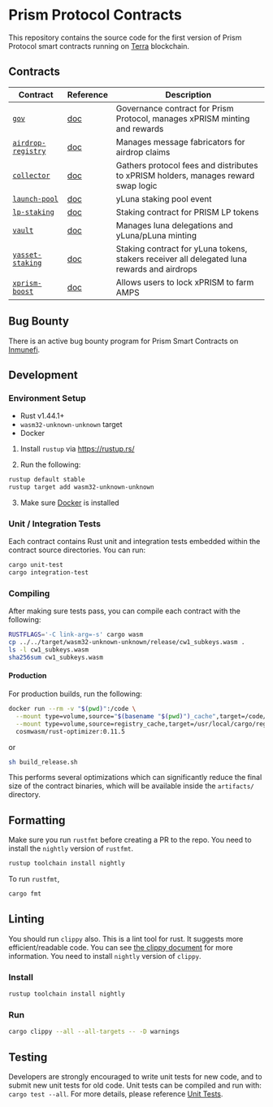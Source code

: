 # Prism Protocol Contracts

This repository contains the source code for the first version of Prism Protocol smart contracts running on [Terra](https://terra.money) blockchain.

## Contracts

| Contract                                                 | Reference | Description                                                                                 |
| -------------------------------------------------------- | --------- | ------------------------------------------------------------------------------------------- |
| [`gov`](./contracts/prism-gov)                           | [doc]()   | Governance contract for Prism Protocol, manages xPRISM minting and rewards                  |
| [`airdrop-registry`](./contracts/prism-airdrop-registry) | [doc]()   | Manages message fabricators for airdrop claims                                              |
| [`collector`](./contracts/prism-collector)               | [doc]()   | Gathers protocol fees and distributes to xPRISM holders, manages reward swap logic          |
| [`launch-pool`](./contracts/prism-launch-pool)           | [doc]()   | yLuna staking pool event                                                                    |
| [`lp-staking`](./contracts/prism-lp-staking)             | [doc]()   | Staking contract for PRISM LP tokens                                                        |
| [`vault`](./contracts/prism-vault)                       | [doc]()   | Manages luna delegations and yLuna/pLuna minting                                            |
| [`yasset-staking`](./contracts/prism-yasset-staking)     | [doc]()   | Staking contract for yLuna tokens, stakers receiver all delegated luna rewards and airdrops |
| [`xprism-boost`](./contracts/prism-xprism-boost)         | [doc]()   | Allows users to lock xPRISM to farm AMPS                                                    |

## Bug Bounty

There is an active bug bounty program for Prism Smart Contracts on [Inmunefi](https://immunefi.com/bounty/prismprotocol/).

## Development

### Environment Setup

- Rust v1.44.1+
- `wasm32-unknown-unknown` target
- Docker

1. Install `rustup` via https://rustup.rs/

2. Run the following:

```sh
rustup default stable
rustup target add wasm32-unknown-unknown
```

3. Make sure [Docker](https://www.docker.com/) is installed

### Unit / Integration Tests

Each contract contains Rust unit and integration tests embedded within the contract source directories. You can run:

```sh
cargo unit-test
cargo integration-test
```

### Compiling

After making sure tests pass, you can compile each contract with the following:

```sh
RUSTFLAGS='-C link-arg=-s' cargo wasm
cp ../../target/wasm32-unknown-unknown/release/cw1_subkeys.wasm .
ls -l cw1_subkeys.wasm
sha256sum cw1_subkeys.wasm
```

#### Production

For production builds, run the following:

```sh
docker run --rm -v "$(pwd)":/code \
  --mount type=volume,source="$(basename "$(pwd)")_cache",target=/code/target \
  --mount type=volume,source=registry_cache,target=/usr/local/cargo/registry \
  cosmwasm/rust-optimizer:0.11.5
```

or

```sh
sh build_release.sh
```

This performs several optimizations which can significantly reduce the final size of the contract binaries, which will be available inside the `artifacts/` directory.

## Formatting

Make sure you run `rustfmt` before creating a PR to the repo. You need to install the `nightly` version of `rustfmt`.

```sh
rustup toolchain install nightly
```

To run `rustfmt`,

```sh
cargo fmt
```

## Linting

You should run `clippy` also. This is a lint tool for rust. It suggests more efficient/readable code.
You can see [the clippy document](https://rust-lang.github.io/rust-clippy/master/index.html) for more information.
You need to install `nightly` version of `clippy`.

### Install

```sh
rustup toolchain install nightly
```

### Run

```sh
cargo clippy --all --all-targets -- -D warnings
```

## Testing

Developers are strongly encouraged to write unit tests for new code, and to submit new unit tests for old code. Unit tests can be compiled and run with: `cargo test --all`. For more details, please reference [Unit Tests](https://github.com/CodeChain-io/codechain/wiki/Unit-Tests).
